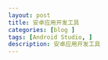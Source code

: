 ```yaml
---
layout: post
title: 安卓应用开发工具 
categories: [blog ]
tags: [Android Studio, ]
description: 安卓应用开发工具
---
```




